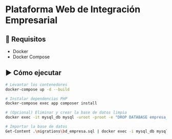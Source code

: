 # Plataforma Web de Integración Empresarial

## 🚀 Requisitos
- Docker
- Docker Compose

## ▶️ Cómo ejecutar
```bash
# Levantar los contenedores
docker-compose up -d --build

# Instalar dependencias PHP
docker-compose exec app composer install

# (Opcional) Eliminar y crear la base de datos limpia
docker exec -it mysql_db mysql -uroot -proot -e "DROP DATABASE empresa_db; CREATE DATABASE empresa_db;"

# Importar la base de datos
Get-Content .\migrations\bd_empresa.sql | docker exec -i mysql_db mysql -uroot -proot empresa_db
```